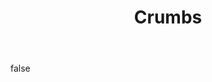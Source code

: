 ---
layout: photo
modal: true
thumb: https://csnapmediahost.github.io/assets1/Thumbs/Crumbs.jpg
full: https://csnapmediahost.github.io/assets1/Render/Crumbs.jpg
size: small
ar: landscape
body: false
title: "Crumbs"
tags: nature animals
---